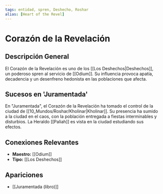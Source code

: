 ```yaml
---
tags: entidad, spren, Deshecho, Roshar
alias: [Heart of the Revel]
---
```


# Corazón de la Revelación

## Descripción General
El Corazón de la Revelación es uno de los [[Los Deshechos|Deshechos]], un poderoso spren al servicio de [[Odium]]. Su influencia provoca apatía, decadencia y un desenfreno hedonista en las poblaciones que afecta.

## Sucesos en 'Juramentada'
En "Juramentada", el Corazón de la Revelación ha tomado el control de la ciudad de [[10_Mundos/Roshar/Kholinar|Kholinar]]. Su presencia ha sumido a la ciudad en el caos, con la población entregada a fiestas interminables y disturbios. La Heraldo [[Paliah]] es vista en la ciudad estudiando sus efectos.

## Conexiones Relevantes
* **Maestro:** [[Odium]]
* **Tipo:** [[Los Deshechos]]

## Apariciones
* [[Juramentada (libro)]]
